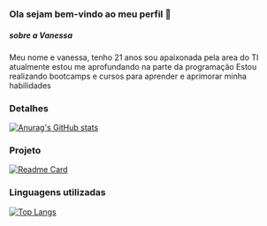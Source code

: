 ### Ola sejam bem-vindo ao meu perfil 👋

##### sobre a Vanessa
Meu nome e vanessa, tenho 21 anos sou apaixonada pela area do TI
atualmente estou me aprofundando na parte da programação
Estou realizando bootcamps e cursos para aprender e aprimorar minha habilidades

### Detalhes

[![Anurag's GitHub stats](https://github-readme-stats.vercel.app/api?username=Stefannyvane23&show_icons=true&theme=dark)](https://github.com/anuraghazra/github-readme-stats)

### Projeto 

[![Readme Card](https://github-readme-stats.vercel.app/api/pin/?username=Stefannyvane23&repo=Tik-Tok-Clone-Project&theme=dark)](https://github.com/anuraghazra/github-readme-stats)

### Linguagens utilizadas

[![Top Langs](https://github-readme-stats.vercel.app/api/top-langs/?username=Stefannyvane23&layout=compact)](https://github.com/anuraghazra/github-readme-stats)

